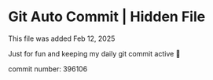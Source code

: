 # Git Auto Commit | Hidden File

This file was added Feb 12, 2025

Just for fun and keeping my daily git commit active 🤪

commit number: 396106
